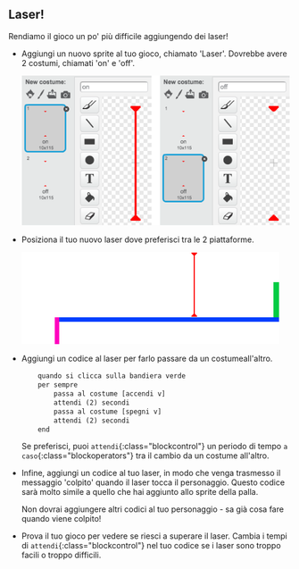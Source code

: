 ## Laser!

Rendiamo il gioco un po' più difficile aggiungendo dei laser!

+ Aggiungi un nuovo sprite al tuo gioco, chiamato 'Laser'. Dovrebbe avere 2 costumi, chiamati 'on' e 'off'.

	![screenshot](images/dodge-lasers-costume.png)

+ Posiziona il tuo nuovo laser dove preferisci tra le 2 piattaforme.

	![screenshot](images/dodge-lasers-position.png)

+ Aggiungi un codice al laser per farlo passare da un costumeall'altro.

	```blocks
		quando si clicca sulla bandiera verde
		per sempre
  			passa al costume [accendi v]
  			attendi (2) secondi
  			passa al costume [spegni v]
  			attendi (2) secondi
		end
	```

	Se preferisci, puoi `attendi`{:class="blockcontrol"} un periodo di tempo `a caso`{:class="blockoperators"} tra il cambio da un costume all'altro.

+ Infine, aggiungi un codice al tuo laser, in modo che venga trasmesso il messaggio 'colpito' quando il laser tocca il personaggio. Questo codice sarà molto simile a quello che hai aggiunto allo sprite della palla.

	Non dovrai aggiungere altri codici al tuo personaggio - sa già cosa fare quando viene colpito!

+ Prova il tuo gioco per vedere se riesci a superare il laser. Cambia i tempi di `attendi`{:class="blockcontrol"} nel tuo codice se i laser sono troppo facili o troppo difficili.
